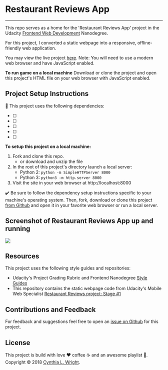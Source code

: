 
# Restaurant Reviews App
--------

This repo serves as a home for the 'Restaurant Reviews App' project in the Udacity [Frontend Web Development](https://www.udacity.com/course/front-end-web-developer-nanodegree--nd001) Nanodegree.

For this project, I converted a static webpage into a responsive, offline-friendly web application.

You may view the live project [here](https://cynsdaemon.github.io/restaurant-reviews-app/). Note: You will need to use a modern web browser and have JavaScript enabled.

**To run game on a local machine** Download or clone the project and open this project's HTML file on your web browser with JavaScript enabled.

Project Setup Instructions
--------

:memo: This project uses the following dependencies:

- [ ]
- [ ]
- [ ]
- [ ]
- [ ]

**To setup this project on a local machine:**
1. Fork and clone this repo.
    - or download and unzip the file
2. In the root of this project's directory launch a local server:
    - Python 2: ```python -m SimpleHTTPServer 8000```
    - Python 3: ```python3 -m http.server 8000```
3. Visit the site in your web browser at http://localhost:8000

:heavy_check_mark: Be sure to follow the dependency setup instructions specific to your machine's operating system. Then, fork, download or clone this project [from Github](https://github.com/cynsdaemon/restaurant-reviews-app/) and open it in your favorite web browser or run a local server.

Screenshot of Restaurant Reviews App up and running
--------

![](img/.png)

Resources
--------

This project uses the following style guides and repositories:

- Udacity's Project Grading Rubric and Frontend Nanodegree [Style Guides](https://github.com/udacity/frontend-nanodegree-styleguide)
- This repository contains the static webpage code from Udacity's Mobile Web Specialist [Restaurant Reviews project: Stage #1](https://github.com/udacity/mws-restaurant-stage-1)

Contributions and Feedback
--------

For feedback and suggestions feel free to open an [issue on Github](https://github.com/cynsdaemon/restaurant-reviews-app/issues) for this project.


License
--------

This project is build with love :heart: coffee :coffee: and an awesome playlist :musical_note:. Copyright &copy; 2018 [Cynthia L. Wright](https://www.cynthialanel.com).



